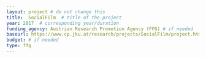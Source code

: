 ```yaml
---
layout: project # do not change this
title: 	SocialFilm	# title of the project
year: 2017	# corresponding year/duration
funding_agency: Austrian Research Promotion Agency (FFG) # if needed
baseurl: https://www.cp.jku.at/research/projects/SocialFilm/project.html
budget: # if needed
type: ffg 
---
```

